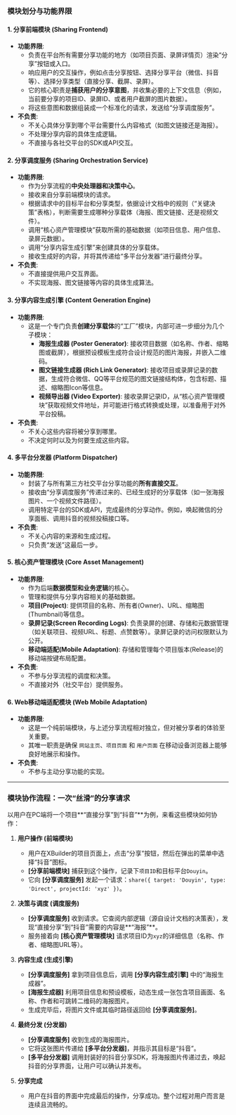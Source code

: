 
### 模块划分与功能界限

#### 1. 分享前端模块 (Sharing Frontend)

* **功能界限**:
    * 负责在平台所有需要分享功能的地方（如项目页面、录屏详情页）渲染“分享”按钮或入口。
    * 响应用户的交互操作，例如点击分享按钮、选择分享平台（微信、抖音等）、选择分享类型（直接分享、截屏、录屏）。
    * 它的核心职责是**捕获用户的分享意图**，并收集必要的上下文信息（例如，当前要分享的项目ID、录屏ID、或者用户截屏的图片数据）。
    * 将这些意图和数据组装成一个标准化的请求，发送给“分享调度服务”。
* **不负责**:
    * 不关心具体分享到哪个平台需要什么内容格式（如图文链接还是海报）。
    * 不处理分享内容的具体生成逻辑。
    * 不直接与各社交平台的SDK或API交互。

#### 2. 分享调度服务 (Sharing Orchestration Service)

* **功能界限**:
    * 作为分享流程的**中央处理器和决策中心**。
    * 接收来自分享前端模块的请求。
    * 根据请求中的目标平台和分享类型，依据设计文档中的规则（“关键决策”表格），判断需要生成哪种分享载体（海报、图文链接、还是视频文件）。
    * 调用“核心资产管理模块”获取所需的基础数据（如项目信息、用户信息、录屏元数据）。
    * 调用“分享内容生成引擎”来创建具体的分享载体。
    * 接收生成好的内容，并将其传递给“多平台分发器”进行最终分享。
* **不负责**:
    * 不直接提供用户交互界面。
    * 不实现海报、图文链接等内容的具体生成算法。

#### 3. 分享内容生成引擎 (Content Generation Engine)

* **功能界限**:
    * 这是一个专门负责**创建分享载体**的“工厂”模块，内部可进一步细分为几个子模块：
        * **海报生成器 (Poster Generator)**: 接收项目数据（如名称、作者、缩略图或截屏），根据预设模板生成符合设计规范的图片海报，并嵌入二维码。
        * **图文链接生成器 (Rich Link Generator)**: 接收项目或录屏记录的数据，生成符合微信、QQ等平台规范的图文链接结构体，包含标题、描述、缩略图Icon等信息。
        * **视频导出器 (Video Exporter)**: 接收录屏记录ID，从“核心资产管理模块”获取视频文件地址，并可能进行格式转换或处理，以准备用于对外平台投稿。
* **不负责**:
    * 不关心这些内容将被分享到哪里。
    * 不决定何时以及为何要生成这些内容。

#### 4. 多平台分发器 (Platform Dispatcher)

* **功能界限**:
    * 封装了与所有第三方社交平台分享功能的**所有直接交互**。
    * 接收由“分享调度服务”传递过来的、已经生成好的分享载体（如一张海报图片、一个视频文件路径）。
    * 调用特定平台的SDK或API，完成最终的分享动作。例如，唤起微信的分享面板、调用抖音的视频投稿接口等。
* **不负责**:
    * 不关心内容的来源和生成过程。
    * 只负责“发送”这最后一步。

#### 5. 核心资产管理模块 (Core Asset Management)

* **功能界限**:
    * 作为后端**数据模型和业务逻辑**的核心。
    * 管理和提供与分享内容相关的基础数据。
    * **项目(Project)**: 提供项目的名称、所有者(Owner)、URL、缩略图(Thumbnail)等信息。
    * **录屏记录(Screen Recording Logs)**: 负责录屏的创建、存储和元数据管理（如关联项目、视频URL、标题、点赞数等）。录屏记录的访问权限默认为公开。
    * **移动端适配(Mobile Adaptation)**: 存储和管理每个项目版本(Release)的移动端按键布局配置。
* **不负责**:
    * 不参与分享流程的调度和决策。
    * 不直接对外（社交平台）提供服务。

#### 6. Web移动端适配模块 (Web Mobile Adaptation)

* **功能界限**:
    * 这是一个纯前端模块，与上述分享流程相对独立，但对被分享者的体验至关重要。
    * 其唯一职责是确保 `网站主页`、`项目页面` 和 `用户页面` 在移动设备浏览器上能够良好地展示和操作。
* **不负责**:
    * 不参与主动分享功能的实现。

---

### 模块协作流程：一次“丝滑”的分享请求

以用户在PC端将一个项目**“直接分享”到“抖音”**为例，来看这些模块如何协作：

1.  **用户操作 (前端模块)**
    * 用户在XBuilder的项目页面上，点击“分享”按钮，然后在弹出的菜单中选择“抖音”图标。
    * **[分享前端模块]** 捕获到这个操作，记录下`项目ID`和目标平台`Douyin`。
    * 它向 **[分享调度服务]** 发起一个请求：`share({ target: 'Douyin', type: 'Direct', projectId: 'xyz' })`。

2.  **决策与调度 (调度服务)**
    * **[分享调度服务]** 收到请求。它查阅内部逻辑（源自设计文档的决策表），发现“直接分享”到“抖音”需要的内容是**“海报”**。
    * 服务接着向 **[核心资产管理模块]** 请求项目ID为`xyz`的详细信息（名称、作者、缩略图URL等）。

3.  **内容生成 (生成引擎)**
    * **[分享调度服务]** 拿到项目信息后，调用 **[分享内容生成引擎]** 中的“海报生成器”。
    * **[海报生成器]** 利用项目信息和预设模板，动态生成一张包含项目画面、名称、作者和可跳转二维码的海报图片。
    * 生成完毕后，将图片文件或其临时路径返回给 **[分享调度服务]**。

4.  **最终分发 (分发器)**
    * **[分享调度服务]** 收到生成的海报图片。
    * 它将这张图片传递给 **[多平台分发器]**，并指示其目标是“抖音”。
    * **[多平台分发器]** 调用封装好的抖音分享SDK，将海报图片传递过去，唤起抖音的分享界面，让用户可以确认并发布。

5.  **分享完成**
    * 用户在抖音的界面中完成最后的操作，分享成功。整个过程对用户而言是连续且流畅的。